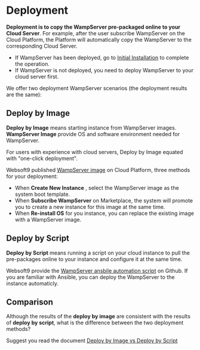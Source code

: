 # Deployment

**Deployment is to copy the WampServer pre-packaged online to your Cloud Server**. For example, after the user subscribe WampServer on the Cloud Platform, the Platform will automatically copy the WampServer to the corresponding Cloud Server.

- If WampServer has been deployed, go to [Initial Installation](/zh/stack-installation.md) to complete the operation.
- If WampServer is not deployed, you need to deploy WampServer to your cloud server first.

We offer two deployment WampServer scenarios (the deployment results are the same):

## Deploy by Image

**Deploy by Image** means starting instance from WampServer images. **WampServer Image** provide OS and software environment needed for WampServer.

For users with experience with cloud servers, Deploy by Image equated with "one-click deployment".

Websoft9 published [WampServer image](https://apps.websoft9.com/wampserver) on Cloud Platform, three methods for your deployment:

* When **Create New Instance** , select the WampServer image as the system boot template.
* When **Subscribe WampServer** on Marketplace, the system will promote you to create a new instance for this image at the same time.
* When **Re-install OS** for you instance, you can replace the existing image with a WampServer image.

## Deploy by Script

**Deploy by Script** means running a script on your cloud instance to pull the pre-packages online to your instance and configure it at the same time.

Websoft9 provide the [WampServer ansbile automation script](https://github.com/Websoft9/ansible-wampserver) on Github. If you are familiar with Ansible, you can deploy the WampServer to the instance automaticly.

## Comparison

Although the results of the **deploy by image** are consistent with the results of **deploy by script**, what is the difference between the two deployment methods?

Suggest you read the document [Deploy by Image vs Deploy by Script](https://support.websoft9.com/docs/faq/bz-product.html#deployment-comparison)
